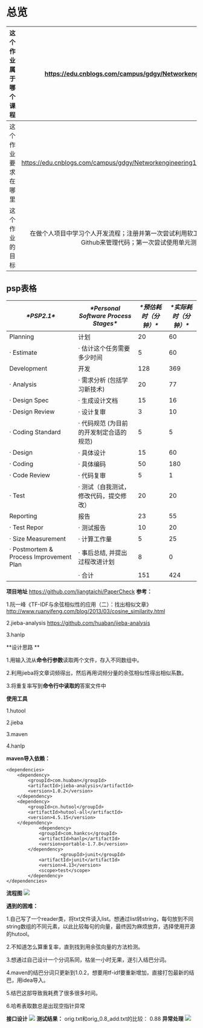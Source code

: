 # 总览

| 这个作业属于哪个课程 |  https://edu.cnblogs.com/campus/gdgy/Networkengineering1834  |
| -------------------- | :----------------------------------------------------------: |
| 这个作业要求在哪里   | https://edu.cnblogs.com/campus/gdgy/Networkengineering1834/homework/11146 |
| 这个作业的目标       | 在做个人项目中学习个人开发流程；注册并第一次尝试利用软工在线网站；尝试使用Github来管理代码；第一次尝试使用单元测试 |

## psp表格

| ***\*PSP2.1\****                        | ***\*Personal Software Process Stages\**** | ***\*预估耗时（分钟）\**** | ***\*实际耗时（分钟）\**** |
| --------------------------------------- | ------------------------------------------ | -------------------------- | -------------------------- |
| Planning                                | 计划                                       | 20                         |60                            |
| · Estimate                              | · 估计这个任务需要多少时间                 | 5                          | 60                           |
| Development                             | 开发                                       | 128                        |369                            |
| · Analysis                              | · 需求分析 (包括学习新技术)                | 20                         | 77                           |
| · Design Spec                           | · 生成设计文档                             | 15                         | 16                           |
| · Design Review                         | · 设计复审                                 | 3                          | 10                           |
| · Coding Standard                       | · 代码规范 (为目前的开发制定合适的规范)    | 5                          |  5                          |
| · Design                                | · 具体设计                                 | 15                         | 60                           |
| · Coding                                | · 具体编码                                 | 50                         | 180                           |
| · Code Review                           | · 代码复审                                 | 5                          | 1                           |
| · Test                                  | · 测试（自我测试，修改代码，提交修改）     | 20                         |  20                          |
| Reporting                               | 报告                                       | 23                         | 55                           |
| · Test Repor                            | · 测试报告                                 | 10                         |  20                          |
| · Size Measurement                      | · 计算工作量                               | 5                          |  25                          |
| · Postmortem & Process Improvement Plan | · 事后总结, 并提出过程改进计划             | 8                          |   0                         |
|                                         | · 合计                                     | 151                        | 424                           |

**项目地址**
https://github.com/liangtaichi/PaperCheck
**参考：**

1.阮一峰《TF-IDF与余弦相似性的应用（二）：找出相似文章》http://www.ruanyifeng.com/blog/2013/03/cosine_similarity.html

2.jieba-analysis https://github.com/huaban/jieba-analysis

3.hanlp

**设计思路 **

1.用输入流从**命令行参数**读取两个文件，存入不同数组中。

2.利用jieba将文章词频得出，然后再用词频分量的余弦相似性得出相似系数。

3.将重复率写到**命令行中读取的**答案文件中

**使用工具**

1.hutool

2.jieba

3.maven

4.hanlp

**maven导入依赖：**

    <dependencies>
        <dependency>
            <groupId>com.huaban</groupId>
            <artifactId>jieba-analysis</artifactId>
            <version>1.0.2</version>
        </dependency>
        <dependency>
            <groupId>cn.hutool</groupId>
            <artifactId>hutool-all</artifactId>
            <version>4.5.15</version>
        </dependency>
                <dependency>
                <groupId>com.hankcs</groupId>
                <artifactId>hanlp</artifactId>
                <version>portable-1.7.8</version>
            </dependency>
                        <groupId>junit</groupId>
                <artifactId>junit</artifactId>
                <version>4.13</version>
                <scope>test</scope>
            </dependency>
    </dependencies>


**流程图**
![](https://img2020.cnblogs.com/blog/1738692/202009/1738692-20200924231034054-1520976608.png)


**遇到的困难：**

1.自己写了一个reader类，将txt文件读入list。想通过list转string，每句放到不同string数组的不同元素，以此比较每句的向量，最终因为麻烦放弃，选择使用开源的hutool。

2.不知道怎么算重复率，直到找到用余弦向量的方法检测。

3.想通过自己设计一个分词系同，枯坐一小时无果，遂引入结巴分词。

4.maven的结巴分词只更新到1.0.2，想要用tf-idf要重新增加，直接打包最新的结巴，用idea导入。

5.结巴这部导致我耗费了很多很多时间。

6.哈希表取数总是出现空指针异常

**接口设计**
![](https://img2020.cnblogs.com/blog/1738692/202009/1738692-20200924225746698-1376844999.png)
**测试结果：**
orig.txt和orig_0.8_add.txt的比较： 0.88
**异常处理**
![](https://img2020.cnblogs.com/blog/1738692/202009/1738692-20200924232127465-1909588232.png)

